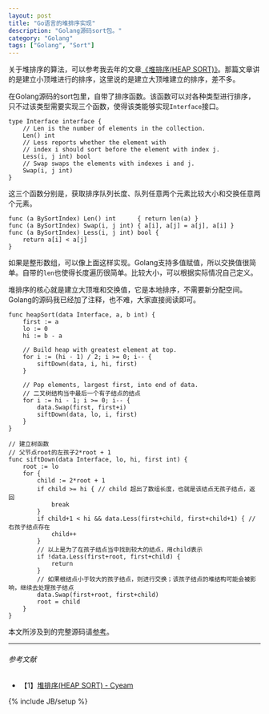 ```yaml
---
layout: post
title: "Go语言的堆排序实现"
description: "Golang源码sort包。"
category: "Golang"
tags: ["Golang", "Sort"]
---
```


关于堆排序的算法，可以参考我去年的文章[《堆排序(HEAP SORT)》](https://blog.cyeam.com/computer/2013/04/06/heapsort)。那篇文章讲的是建立小顶堆进行的排序，这里说的是建立大顶堆建立的排序，差不多。

在Golang源码的sort包里，自带了排序函数。该函数可以对各种类型进行排序，只不过该类型需要实现三个函数，使得该类能够实现`Interface`接口。

	type Interface interface {
		// Len is the number of elements in the collection.
		Len() int
		// Less reports whether the element with
		// index i should sort before the element with index j.
		Less(i, j int) bool
		// Swap swaps the elements with indexes i and j.
		Swap(i, j int)
	}

这三个函数分别是，获取排序队列长度、队列任意两个元素比较大小和交换任意两个元素。

	func (a BySortIndex) Len() int      { return len(a) }
	func (a BySortIndex) Swap(i, j int) { a[i], a[j] = a[j], a[i] }
	func (a BySortIndex) Less(i, j int) bool {
		return a[i] < a[j]
	}

如果是整形数组，可以像上面这样实现。Golang支持多值赋值，所以交换值很简单。自带的`len`也使得长度遍历很简单。比较大小，可以根据实际情况自己定义。

堆排序的核心就是建立大顶堆和交换值，它是本地排序，不需要新分配空间。Golang的源码我已经加了注释，也不难，大家直接阅读即可。

	func heapSort(data Interface, a, b int) {
		first := a
		lo := 0
		hi := b - a
	
		// Build heap with greatest element at top.
		for i := (hi - 1) / 2; i >= 0; i-- {
			siftDown(data, i, hi, first)
		}
	
		// Pop elements, largest first, into end of data.
		// 二叉树结构当中最后一个有子结点的结点
		for i := hi - 1; i >= 0; i-- {
			data.Swap(first, first+i)
			siftDown(data, lo, i, first)
		}
	}
	
	// 建立树函数
	// 父节点root的左孩子2*root + 1
	func siftDown(data Interface, lo, hi, first int) {
		root := lo
		for {
			child := 2*root + 1
			if child >= hi { // child 超出了数组长度，也就是该结点无孩子结点，返回
				break
			}
			if child+1 < hi && data.Less(first+child, first+child+1) { // 右孩子结点存在
				child++
			}
			// 以上是为了在孩子结点当中找到较大的结点，用child表示
			if !data.Less(first+root, first+child) {
				return
			}
			// 如果根结点小于较大的孩子结点，则进行交换；该孩子结点的堆结构可能会被影响，继续去处理孩子结点
			data.Swap(first+root, first+child)
			root = child
		}
	}

本文所涉及到的完整源码请[参考](https://github.com/mnhkahn/go_code/blob/master/heapsort.go)。

---

###### *参考文献*
+ 【1】[堆排序(HEAP SORT) - Cyeam](https://blog.cyeam.com/computer/2013/04/06/heapsort)

{% include JB/setup %}